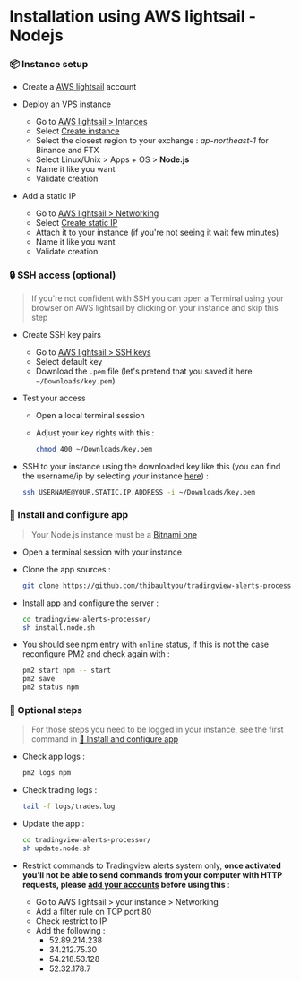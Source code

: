 # Installation using AWS lightsail - Nodejs

### 📦️ Instance setup

- Create a [AWS lightsail](https://lightsail.aws.amazon.com/) account

- Deploy an VPS instance
  - Go to [AWS lightsail > Intances](https://lightsail.aws.amazon.com/ls/webapp/home/instances)
  - Select [Create instance](https://lightsail.aws.amazon.com/ls/webapp/create/instance)
  - Select the closest region to your exchange : _ap-northeast-1_ for Binance and FTX
  - Select Linux/Unix > Apps + OS > __Node.js__
  - Name it like you want
  - Validate creation

- Add a static IP
  - Go to [AWS lightsail > Networking](https://lightsail.aws.amazon.com/ls/webapp/home/networking)
  - Select [Create static IP](https://lightsail.aws.amazon.com/ls/webapp/create/static-ip)
  - Attach it to your instance (if you're not seeing it wait few minutes)
  - Name it like you want
  - Validate creation

### 🔒️ SSH access (optional)

>
> If you're not confident with SSH you can open a Terminal using your browser on AWS lightsail by clicking on your instance and skip this step
>

- Create SSH key pairs
  - Go to [AWS lightsail > SSH keys](https://lightsail.aws.amazon.com/ls/webapp/account/keys)
  - Select default key
  - Download the `.pem` file (let's pretend that you saved it here `~/Downloads/key.pem`)

- Test your access
  - Open a local terminal session
  - Adjust your key rights with this :

    ```sh
    chmod 400 ~/Downloads/key.pem
    ```

- SSH to your instance using the downloaded key like this (you can find the
    username/ip by selecting your instance [here](https://lightsail.aws.amazon.com/ls/webapp/home/instances)) :

    ```sh
    ssh USERNAME@YOUR.STATIC.IP.ADDRESS -i ~/Downloads/key.pem
    ```

### 🚀 Install and configure app

>
> Your Node.js instance must be a [Bitnami one](https://aws.amazon.com/marketplace/pp/B00NNZUAKO)
>

- Open a terminal session with your instance
- Clone the app sources :

    ```sh
    git clone https://github.com/thibaultyou/tradingview-alerts-processor.git
    ```

- Install app and configure the server :

    ```sh
    cd tradingview-alerts-processor/
    sh install.node.sh
    ```

- You should see npm entry with `online` status, if this is not the case reconfigure PM2 and check again with :

    ```sh
    pm2 start npm -- start
    pm2 save
    pm2 status npm
    ```

### 💄 Optional steps

>
> For those steps you need to be logged in your instance, see the first command in [🚀 Install and configure app](#%F0%9F%9A%80-install-and-configure-app)
>

- Check app logs :

    ```sh
    pm2 logs npm
    ```

- Check trading logs :

    ```sh
    tail -f logs/trades.log
    ```

- Update the app :

    ```sh
    cd tradingview-alerts-processor/
    sh update.node.sh
    ```

- Restrict commands to Tradingview alerts system only, __once activated you'll not be able to send commands from your computer with HTTP requests, please [add your accounts](./1c_Keys.md) before using this__ :
  - Go to AWS lightsail > your instance > Networking
  - Add a filter rule on TCP port 80
  - Check restrict to IP
  - Add the following :
    - 52.89.214.238
    - 34.212.75.30
    - 54.218.53.128
    - 52.32.178.7